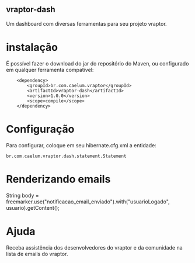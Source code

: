 ## vraptor-dash

Um dashboard com diversas ferramentas para seu projeto vraptor.

# instalação

É possível fazer o download do jar do repositório do Maven, ou configurado em qualquer ferramenta compatível:

		<dependency>
			<groupId>br.com.caelum.vraptor</groupId>
			<artifactId>vraptor-dash</artifactId>
			<version>1.0.0</version>
			<scope>compile</scope>
		</dependency>


# Configuração

Para configurar, coloque em seu hibernate.cfg.xml a entidade:

	br.com.caelum.vraptor.dash.statement.Statement

# Renderizando emails

String body = freemarker.use("notificacao_email_enviado").with("usuarioLogado", usuario).getContent();

# Ajuda

Receba assistência dos desenvolvedores do vraptor e da comunidade na lista de emails do vraptor.
